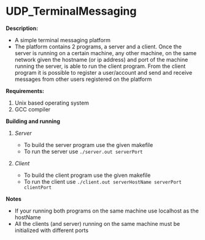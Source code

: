 # UDP_TerminalMessaging

**Description:**
  - A simple terminal messaging platform
  - The platform contains 2 programs, a server and a client. Once the server is running on a certain machine, 
  any other machine, on the same network given the hostname (or ip address) and port of the machine running 
  the server, is able to run the client program. From the client program it is possible to register a user/account
  and send and receive messages from other users registered on the platform

**Requirements:**
  1. Unix based operating system
  2. GCC compiler
  
**Building and running**
  1. *Server*
      - To build the server program use the given makefile
      - To run the server use `./server.out serverPort`
     
  2. *Client*
      - To build the client program use the given makefile
      - To run the client use `./client.out serverHostName serverPort clientPort`
      
**Notes**
  - If your running both programs on the same machine use localhost as the hostName
  - All the clients (and server) running on the same machine must be initialized with different ports 
